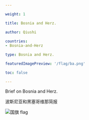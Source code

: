 ```yaml
---

weight: 1

title: Bosnia and Herz.

author: Qiushi 

countries: 
- Bosnia-and-Herz

type: Bosnia and Herz.

featuredImagePreview: '/flag/ba.png'

toc: false 

---
```


Brief on Bosnia and Herz.

波斯尼亚和黑塞哥维那简报 

<!--more-->

![国旗 flag](/flag/ba.png)